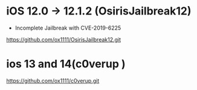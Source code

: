 # iOS 12.0 -> 12.1.2 (OsirisJailbreak12) 
* Incomplete Jailbreak with CVE-2019-6225

https://github.com/ox1111/OsirisJailbreak12.git


# ios 13 and 14(c0verup )

https://github.com/ox1111/c0verup.git
